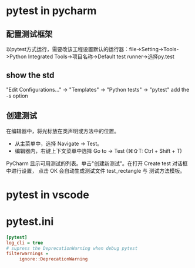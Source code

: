 # pytest in pycharm

## 配置测试框架

以pytest方式运行，需要改该工程设置默认的运行器：file->Setting->Tools->Python Integrated Tools->项目名称->Default test runner->选择py.test

## show the std

"Edit Configurations..." -> "Templates" -> "Python tests" -> "pytest"  add the -s option

## 创建测试

在编辑器中，将光标放在类声明或方法中的位置。

- 从主菜单中，选择 Navigate -> Test。
- 编辑器内，右键上下文菜单中选择 Go to -> Test (⌘⇧T: Ctrl + Shift + T)

PyCharm 显示可用测试的列表。单击"创建新测试"。在打开 Create test 对话框中进行设置， 点击 OK 会自动生成测试文件 test_rectangle 与 测试方法模板。

# pytest in vscode

# pytest.ini

```ini
[pytest]
log_cli = true
# supress the DeprecationWarning when debug pytest
filterwarnings =
     ignore::DeprecationWarning
```
